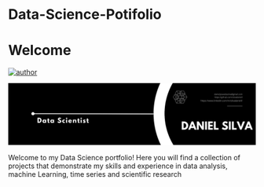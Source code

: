 # Data-Science-Potifolio
# Welcome 
[![author](https://img.shields.io/badge/author-danielsilva-red.svg)](https://www.linkedin.com/in/silvadaniell/)

<img src="https://github.com/silvadaniell/Data-Science-Potifolio/blob/main/Files/images/danielsilva.png">

Welcome to my Data Science portfolio! Here you will find a collection of projects that demonstrate my skills and experience in data analysis, machine Learning, time series and scientific research
